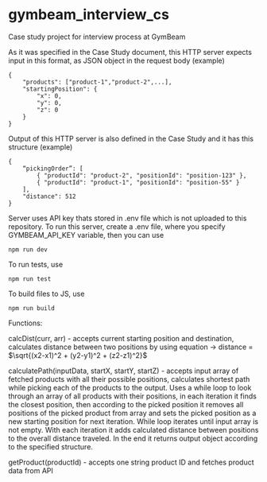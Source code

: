 # gymbeam_interview_cs
Case study project for interview process at GymBeam

As it was specified in the Case Study document, this HTTP server expects input in this format, as JSON object in the request body (example)

    {
        "products": ["product-1","product-2",...],
        "startingPosition": {
            "x": 0,
            "y": 0,
            "z": 0
        }
    }

Output of this HTTP server is also defined in the Case Study and it has this structure (example)

    { 
        “pickingOrder”: [
            { "productId": "product-2", "positionId": "position-123" }, 
            { "productId": "product-1", "positionId": "position-55" }
        ], 
        "distance": 512 
    }

Server uses API key thats stored in .env file which is not uploaded to this repository.
To run this server, create a .env file, where you specify GYMBEAM_API_KEY variable, then you can use

    npm run dev

To run tests, use

    npm run test

To build files to JS, use

    npm run build

Functions:

calcDist(curr, arr) - accepts current starting position and destination, calculates distance between two positions by using equation -> 
distance = $\sqrt{(x2-x1)^2 + (y2-y1)^2 + (z2-z1)^2}$

calculatePath(inputData, startX, startY, startZ) - accepts input array of fetched products with all their possible positions, calculates shortest path while picking each of the products to the output. Uses a while loop to look through an array of all products with their positions, in each iteration it finds the closest position, then according to the picked position it removes all positions of the picked product from array and sets the picked position as a new starting position for next iteration. While loop iterates until input array is not empty. With each iteration it adds calculated distance between positions to the overall distance traveled. In the end it returns output object according to the specified structure.

getProduct(productId) - accepts one string product ID and fetches product data from API
